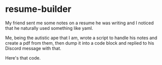 # resume-builder

My friend sent me some notes on a resume he was writing and I noticed that he naturally used something like yaml.

Me, being the autistic ape that I am, wrote a script to handle his notes and create a pdf from them, then dump it into a code block and replied to his Discord message with that.

Here's that code.